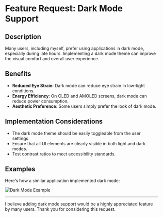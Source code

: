 # Feature Request: Dark Mode Support

## Description

Many users, including myself, prefer using applications in dark mode, especially during late hours. Implementing a dark mode theme can improve the visual comfort and overall user experience.

## Benefits

- **Reduced Eye Strain**: Dark mode can reduce eye strain in low-light conditions.
- **Energy Efficiency**: On OLED and AMOLED screens, dark mode can reduce power consumption.
- **Aesthetic Preference**: Some users simply prefer the look of dark mode.

## Implementation Considerations

- The dark mode theme should be easily toggleable from the user settings.
- Ensure that all UI elements are clearly visible in both light and dark modes.
- Test contrast ratios to meet accessibility standards.

## Examples

Here's how a similar application implemented dark mode:

![Dark Mode Example](https://example.com/dark-mode-example.jpg "Dark Mode Implementation Example")

---

I believe adding dark mode support would be a highly appreciated feature by many users. Thank you for considering this request.
